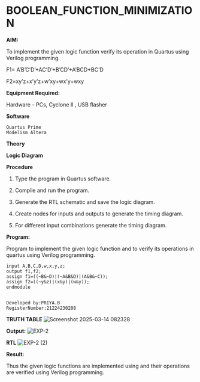 # BOOLEAN_FUNCTION_MINIMIZATION

**AIM:**

To implement the given logic function verify its operation in Quartus using Verilog programming.

F1= A’B’C’D’+AC’D’+B’CD’+A’BCD+BC’D 

F2=xy’z+x’y’z+w’xy+wx’y+wxy

**Equipment Required:**

Hardware – PCs, Cyclone II , USB flasher

**Software**
```
Quartus Prime
Modelism Altera

```

**Theory**

**Logic Diagram**

**Procedure**

1.	Type the program in Quartus software.

2.	Compile and run the program.

3.	Generate the RTL schematic and save the logic diagram.

4.	Create nodes for inputs and outputs to generate the timing diagram.

5.	For different input combinations generate the timing diagram.


**Program:**

Program to implement the given logic function and to verify its operations in quartus using Verilog programming.
```
input A,B,C,D,w,x,y,z;
output f1,f2;
assign f1=((~B&~D)|(~A&B&D)|(A&B&~C));
assign f2=((~y&z)|(x&y)|(w&y));
endmodule 
```
```

Developed by:PRIYA.B
RegisterNumber:21224230208
```

**TRUTH TABLE**
![Screenshot 2025-03-14 082328](https://github.com/user-attachments/assets/148b758a-8042-416b-b75e-b1e3ae92ec9f)

**Output:**
![EXP-2](https://github.com/user-attachments/assets/81556ec2-088b-4f67-b250-7bcb704e3f86)

**RTL**
![EXP-2 (2)](https://github.com/user-attachments/assets/fd9e865a-5d91-4f19-a9df-4828e227d6f3)


**Result:**

Thus the given logic functions are implemented using and their operations are verified using Verilog programming.

